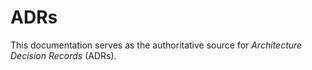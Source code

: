 # ADRs

This documentation serves as the authoritative source for *Architecture Decision Records* (ADRs).
